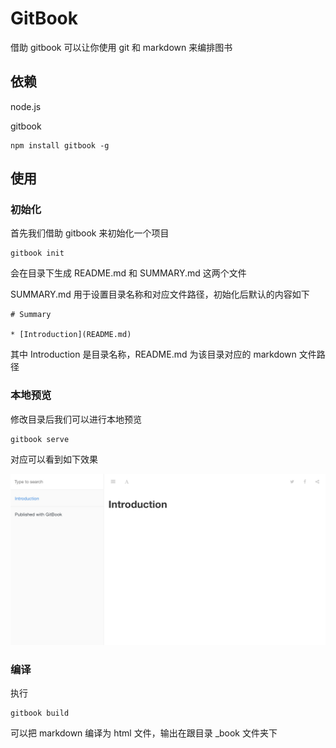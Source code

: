 # GitBook

借助 gitbook 可以让你使用 git 和 markdown 来编排图书

## 依赖

node.js

gitbook

```
npm install gitbook -g
```

## 使用

### 初始化

首先我们借助 gitbook 来初始化一个项目

```
gitbook init
```

会在目录下生成 README.md 和 SUMMARY.md 这两个文件

SUMMARY.md 用于设置目录名称和对应文件路径，初始化后默认的内容如下

```
# Summary

* [Introduction](README.md)

```

其中 Introduction 是目录名称，README.md 为该目录对应的 markdown 文件路径

### 本地预览

修改目录后我们可以进行本地预览

```
gitbook serve
```

对应可以看到如下效果

![图片描述](./gitbook/01.png)

### 编译

执行 

```
gitbook build
```

可以把 markdown 编译为 html 文件，输出在跟目录 _book 文件夹下
